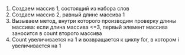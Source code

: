 1. Создаем массив 1, состоящий из набора слов 
2. Создаем массив 2, равный длине массива 1
3. Вызываем метод, внутри которого производим проверку длины массива:
если длина массива <=3, первый элемент массива заносится в count второго массива
4. Count увеличивается на 1 и возвращается к циклу for, в котором i увеличивается на 1
